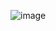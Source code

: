 ![image](https://user-images.githubusercontent.com/44756128/113497299-5d065c00-94c8-11eb-80d1-6b218b042ecb.png)
